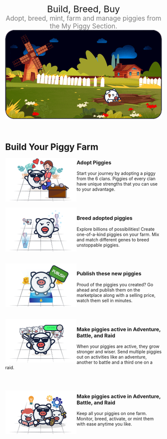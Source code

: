 <p align='center'>
<span style='font-size:29px'>Build, Breed, Buy</span>
<br>
<span style='font-size:21px; color:gray'> Adopt, breed, mint, farm and manage piggies from the My Piggy Section.</span>
<br>
<img src='/images/piggyfarm.gif' >
</p>
<br>

# Build Your Piggy Farm

<img src='/images/adopt.png' align='left' width=230px>

### Adopt Piggies
Start your journey by adopting a piggy from the 6 clans. Piggies of every clan have unique strengths that you can use to your advantage.
<br>
<br>
<br>
<br>
<img src='/images/breed1.png' align='left' width=230px>

### Breed adopted piggies
Explore billions of possibilities! Create one-of-a-kind piggies on your farm. Mix and match different genes to breed unstoppable piggies.
<br>
<br>
<br>
<br>
<img src='/images/publish.png' align='left' width=230px>

### Publish these new piggies
Proud of the piggies you created? Go ahead and publish them on the marketplace along with a selling price, watch them sell in minutes.
<br>
<br>
<br>
<br>
<img src='/images/activatepiggy.png' align='left' width=230px>

### Make piggies active in Adventure, Battle, and Raid
When your piggies are active, they grow stronger and wiser. Send multiple piggies out on activities like an adventure, another to battle and a third one on a raid.
<br>
<br>
<br>
<br>

<img src='/images/manage.png' align='left' width=230px>

### Make piggies active in Adventure, Battle, and Raid
Keep all your piggies on one farm. Monitor, breed, activate, or mint them with ease anytime you like.
<br>
<br>
<br>
<br>

